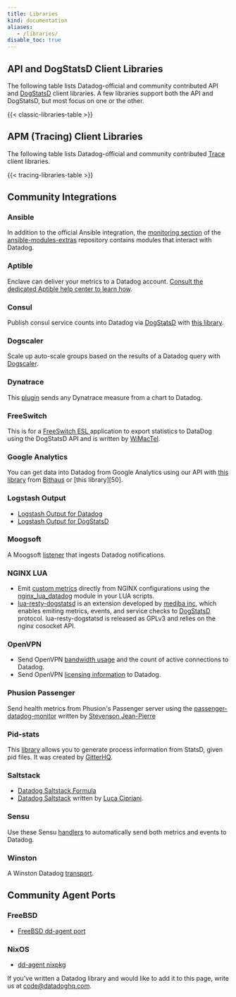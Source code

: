 ```yaml
---
title: Libraries
kind: documentation
aliases:
   - /libraries/
disable_toc: true
---
```


## API and DogStatsD Client Libraries

The following table lists Datadog-official and community contributed API and [DogStatsD](/developers/dogstatsd) client libraries. A few libraries support both the API and DogStatsD, but most focus on one or the other.

{{< classic-libraries-table >}}

## APM (Tracing) Client Libraries

The following table lists Datadog-official and community contributed [Trace](/tracing/) client libraries.

{{< tracing-libraries-table >}}

## Community Integrations

### Ansible
In addition to the official Ansible integration, the [monitoring section][46] of the [ansible-modules-extras][47] repository contains modules that interact with Datadog.

### Aptible
Enclave can deliver your metrics to a Datadog account. [Consult the dedicated Aptible help center to learn how](https://www.aptible.com/documentation/enclave/reference/metrics/metric-drains/datadog.html).

### Consul
Publish consul service counts into Datadog via [DogStatsD](/developers/dogstatsd) with [this library][96].

### Dogscaler
Scale up auto-scale groups based on the results of a Datadog query with [Dogscaler][97].

### Dynatrace
This [plugin][101] sends any Dynatrace measure from a chart to Datadog.

### FreeSwitch
This is for a [FreeSwitch ESL ][48] application to export statistics to DataDog using the DogStatsD API and is written by [WiMacTel][49].

### Google Analytics
You can get data into Datadog from Google Analytics using our API with [this library][105] from [Bithaus][106] or [this library][50].

### Logstash Output
  * [Logstash Output for Datadog][73]
  * [Logstash Output for DogStatsD][88]

### Moogsoft
A Moogsoft [listener][102] that ingests Datadog notifications.

### NGINX LUA
  * Emit [custom metrics](/getting_started/custom_metrics/) directly from NGINX configurations using the [nginx_lua_datadog][72] module in your LUA scripts.
  * [lua-resty-dogstatsd][79] is an extension developed by  [mediba inc][80], which enables emiting metrics, events, and service checks to [DogStatsD](/developers/dogstatsd) protocol. lua-resty-dogstatsd is released as GPLv3 and relies on the nginx cosocket API.

### OpenVPN
  * Send OpenVPN [bandwidth usage][107] and the count of active connections to Datadog.
  * Send OpenVPN [licensing information][108] to Datadog.

### Phusion Passenger
Send health metrics from Phusion's Passenger server using the [passenger-datadog-monitor][77] written by [Stevenson Jean-Pierre][78]

### Pid-stats
This [library][51] allows you to generate process information from StatsD, given pid files. It was created by [GitterHQ][52].

### Saltstack
  * [Datadog Saltstack Formula][43]
  * [Datadog Saltstack][44] written by [Luca Cipriani][45].

### Sensu
Use these Sensu [handlers][103] to automatically send both metrics and events to Datadog.

### Winston
A Winston Datadog [transport][104].

## Community Agent Ports

### FreeBSD
  * [FreeBSD dd-agent port][99]

### NixOS
  * [dd-agent nixpkg][100]

If you've written a Datadog library and would like to add it to this page, write us at [code@datadoghq.com][9].

   [1]: https://github.com/DataDog/datadogpy
   [3]: https://github.com/DataDog/dogapi-rb
   [4]: https://github.com/DataDog/dogstatsd-ruby
   [5]: https://github.com/DataDog/php-datadogstatsd
   [6]: https://github.com/DataDog/dogstatsd-csharp-client
   [7]: https://github.com/datadog/java-dogstatsd-client
   [8]: http://www.indeed.com/
   [9]: https://github.com/coursera/metrics-datadog
   [10]: https://www.coursera.org/
   [11]: https://github.com/bazaarvoice/metrics-datadog
   [12]: http://www.bazaarvoice.com/
   [13]: https://github.com/bazaarvoice/lassie
   [15]: https://github.com/HashGo
   [16]: https://github.com/joybro/node-dogstatsd
   [17]: https://github.com/joybro
   [18]: https://github.com/brettlangdon/node-dogapi
   [19]: https://github.com/brettlangdon
   [20]: https://github.com/jpinkham/webservice-datadog
   [21]: https://github.com/jpinkham
   [22]: https://github.com/binary-com/dogstatsd-perl
   [23]: https://github.com/zipkid
   [24]: https://github.com/mavenlink/metriks-dogstatsd
   [25]: https://github.com/eric/metriks
   [26]: https://www.mavenlink.com/
   [27]: https://github.com/isra00/plesk_datadog_metrics
   [28]: http://www.parallels.com/products/plesk/
   [29]: https://github.com/isra00
   [30]: https://github.com/zorkian/go-datadog-api
   [31]: https://github.com/zorkian
   [33]: https://github.com/ooyala
   [34]: https://github.com/tbarbugli/scales_datadog
   [35]: https://github.com/Cue/scales
   [36]: https://github.com/tbarbugli
   [37]: https://github.com/gphat/datadog-scala
   [38]: https://github.com/gphat
   [39]: https://github.com/CargoSense/ex_statsd
   [40]: https://github.com/CargoSense
   [41]: https://github.com/adamkittelson/dogstatsd-elixir
   [42]: https://github.com/adamkittelson
   [43]: https://github.com/DataDog/datadog-formula
   [44]: https://gist.github.com/mastrolinux/6175280
   [45]: https://gist.github.com/mastrolinux
   [46]: https://docs.ansible.com/ansible/list_of_monitoring_modules.html
   [47]: https://github.com/ansible/ansible-modules-extras
   [48]: https://github.com/wimactel/FreeSwitch-DataDog-Metrics
   [49]: https://github.com/wimactel
   [51]: https://github.com/gitterHQ/pid-stats
   [52]: https://github.com/gitterHQ
   [53]: https://gist.github.com/conorbranagan/c001078d148d2cab38a0
   [54]: https://gist.github.com/conorbranagan/
   [56]: mailto:code@datadoghq.com
   [57]: https://www.npmjs.com/package/datadog-metrics
   [58]: https://twitter.com/dbader_org
   [59]: https://github.com/arnabk/java-dogstatsd-client
   [60]: https://github.com/arnabk
   [61]: https://github.com/yyuu/hotdog
   [62]: https://github.com/yyuu
   [63]: https://github.com/PagerDuty/godspeed
   [64]: http://www.pagerduty.com/
   [65]: https://github.com/synrc/mtx
   [66]: https://synrc.com/
   [68]: https://github.com/alq666/rdog
   [69]: https://github.com/rs/xstats
   [70]: https://github.com/rs
   [71]: https://github.com/DataDog/datadog-go
   [72]: https://github.com/simplifi/ngx_lua_datadog/
   [73]: https://www.elastic.co/guide/en/logstash/current/plugins-outputs-datadog.html
   [74]: https://github.com/remind101/ecsdog
   [75]: http://ejholmes.io/
   [76]: https://github.com/brightcove/hot-shots
   [77]: https://github.com/Sjeanpierre/passenger-datadog-monitor
   [78]: https://github.com/Sjeanpierre
   [79]: https://github.com/mediba-system/lua-resty-dogstatsd
   [80]: http://www.mediba.jp/
   [81]: https://www.dropbox.com/
   [82]: https://github.com/graze/dog-statsd
   [83]: https://github.com/thephpleague/statsd
   [84]: http://tech.graze.com/
   [85]: https://github.com/rfrezino/datadog-delphi
   [86]: https://github.com/miketheman/statsd.cr
   [87]: https://github.com/miketheman
   [88]: https://github.com/brigade/logstash-output-dogstatsd
   [89]: https://github.com/neuecc/DatadogSharp
   [90]: https://github.com/albert-io/spandex
   [91]: https://github.com/chonton/apm-client
   [92]: https://github.com/rochdev/datadog-tracer-js
   [93]: https://github.com/gchaincl/dd-go-opentracing
   [94]: https://github.com/jcchavezs/dd-trace-php/tree/master/src/DdTrace
   [95]: https://github.com/flachnetz/dd-zipkin-proxy
   [96]: https://github.com/zendesk/consul2dogstats
   [97]: https://github.com/cvent/dogscaler
   [98]: https://cran.r-project.org/package=datadogr
   [99]: https://github.com/urosgruber/dd-agent-FreeBSD
   [100]: https://github.com/NixOS/nixpkgs/blob/master/pkgs/tools/networking/dd-agent/default.nix
   [101]: https://github.com/Dynatrace/Dynatrace-AppMon-Datadog-Plugin
   [102]: https://docs.moogsoft.com/display/060102/Datadog+Solution+Pak
   [103]: https://github.com/sensu-plugins/sensu-plugins-datadog
   [104]: https://github.com/sparkida/winston-datadog
   [105]: https://github.com/bithauschile/datadog-ga
   [106]: https://blog.bithaus.cl/2016/04/20/realtime-google-analytics-metrics-in-datadog/
   [107]: https://github.com/byronwolfman/dd-openvpn
   [108]: https://github.com/denniswebb/datadog-openvpn
